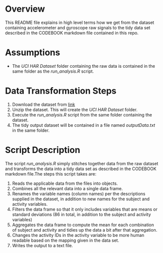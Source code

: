 # Overview
This README file explains in high level terms how we get from the dataset containing accelerometer and gyroscope raw signals to the tidy data set described in the CODEBOOK markdown file contained in this repo.  
# Assumptions
* The *UCI HAR Dataset* folder containing the raw data is contained in the same folder as the *run_analysis.R* script.
# Data Transformation Steps
1.  Download the dataset from [link](https://d396qusza40orc.cloudfront.net/getdata%2Fprojectfiles%2FUCI%20HAR%20Dataset.zip)
2.  Unzip the dataset. This will create the *UCI HAR Dataset* folder.
3.  Execute the *run_analysis.R* script from the same folder containing the dataset.
4.  The tidy output dataset will be contained in a file named *outputData.txt* in the same folder.
# Script Description
The script *run_analysis.R* simply stitches together data from the raw dataset and transforms the data into a tidy data set as described in the CODEBOOK markdown file.The steps this script takes are:
1. Reads the applicable data from the files into objects.
2. Combines all the relevant data into a single data frame.
3. Renames the variable names (column names) per the descriptions supplied in the dataset, in addition to new names for the subject and activity variables.
4. Filters the data frame so that it only includes variables that are means or standard deviations (86 in total, in addition to the subject and activity variables)
5. Aggregates the data frame to compute the mean for each combination of subject and activity and tidies up the data a bit after that aggregation.
6. Changes the activity IDs in the activity variable to be more human readable based on the mapping given in the data set.
7. Writes the output to a text file.